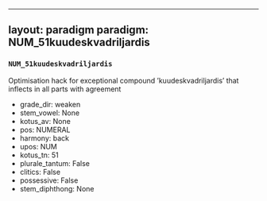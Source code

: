 
---
layout: paradigm
paradigm: NUM_51kuudeskvadriljardis
---
### ` NUM_51kuudeskvadriljardis `

Optimisation hack for exceptional compound ’kuudeskvadriljardis’ that inflects in all parts with agreement
* grade_dir: weaken
* stem_vowel: None
* kotus_av: None
* pos: NUMERAL
* harmony: back
* upos: NUM
* kotus_tn: 51
* plurale_tantum: False
* clitics: False
* possessive: False
* stem_diphthong: None
